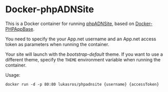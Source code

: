 # Docker-phpADNSite

This is a Docker container for running [phpADNSite](https://github.com/LukasRos/phpADNSite), based on [Docker-PHPAppBase](https://github.com/Jadoos/Docker-PHPAppBase).

You need to specify the your App.net username and an App.net access token as parameters when running the container.

Your site will launch with the *bootstrap-default* theme. If you want to use a different theme, specify the `THEME` environment variable when running the container.

Usage:

    docker run -d -p 80:80 lukasros/phpadnsite {username} {accessToken}
